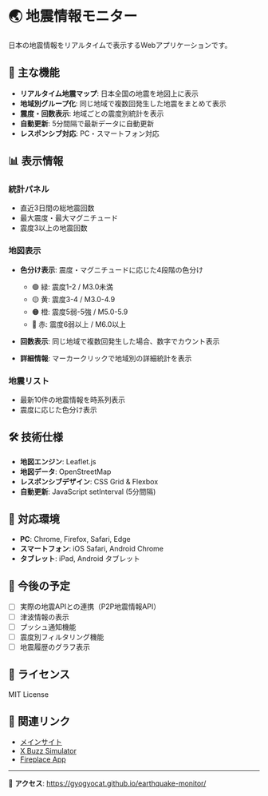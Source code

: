 # 🌏 地震情報モニター

日本の地震情報をリアルタイムで表示するWebアプリケーションです。

## 🎯 主な機能

- **リアルタイム地震マップ**: 日本全国の地震を地図上に表示
- **地域別グループ化**: 同じ地域で複数回発生した地震をまとめて表示
- **震度・回数表示**: 地域ごとの震度別統計を表示
- **自動更新**: 5分間隔で最新データに自動更新
- **レスポンシブ対応**: PC・スマートフォン対応

## 📊 表示情報

### 統計パネル
- 直近3日間の総地震回数
- 最大震度・最大マグニチュード
- 震度3以上の地震回数

### 地図表示
- **色分け表示**: 震度・マグニチュードに応じた4段階の色分け
  - 🟢 緑: 震度1-2 / M3.0未満
  - 🟡 黄: 震度3-4 / M3.0-4.9
  - 🟠 橙: 震度5弱-5強 / M5.0-5.9
  - 🔴 赤: 震度6弱以上 / M6.0以上

- **回数表示**: 同じ地域で複数回発生した場合、数字でカウント表示
- **詳細情報**: マーカークリックで地域別の詳細統計を表示

### 地震リスト
- 最新10件の地震情報を時系列表示
- 震度に応じた色分け表示

## 🛠 技術仕様

- **地図エンジン**: Leaflet.js
- **地図データ**: OpenStreetMap
- **レスポンシブデザイン**: CSS Grid & Flexbox
- **自動更新**: JavaScript setInterval (5分間隔)

## 📱 対応環境

- **PC**: Chrome, Firefox, Safari, Edge
- **スマートフォン**: iOS Safari, Android Chrome
- **タブレット**: iPad, Android タブレット

## 🚀 今後の予定

- [ ] 実際の地震APIとの連携（P2P地震情報API）
- [ ] 津波情報の表示
- [ ] プッシュ通知機能
- [ ] 震度別フィルタリング機能
- [ ] 地震履歴のグラフ表示

## 📄 ライセンス

MIT License

## 🔗 関連リンク

- [メインサイト](https://gyogyocat.github.io/)
- [X Buzz Simulator](https://gyogyocat.github.io/x-buzz-simulator/)
- [Fireplace App](https://gyogyocat.github.io/fireplace-app/)

---

🌟 **アクセス**: https://gyogyocat.github.io/earthquake-monitor/

